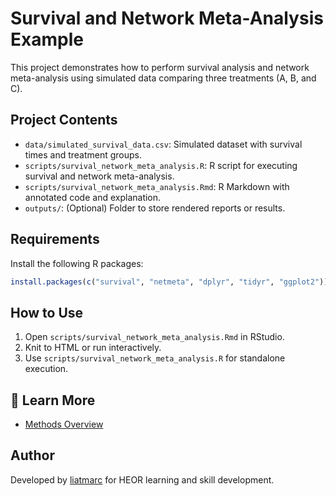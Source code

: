 
# Survival and Network Meta-Analysis Example

This project demonstrates how to perform survival analysis and network meta-analysis using simulated data comparing three treatments (A, B, and C).

## Project Contents

- `data/simulated_survival_data.csv`: Simulated dataset with survival times and treatment groups.
- `scripts/survival_network_meta_analysis.R`: R script for executing survival and network meta-analysis.
- `scripts/survival_network_meta_analysis.Rmd`: R Markdown with annotated code and explanation.
- `outputs/`: (Optional) Folder to store rendered reports or results.

## Requirements

Install the following R packages:

```r
install.packages(c("survival", "netmeta", "dplyr", "tidyr", "ggplot2"))
```

## How to Use

1. Open `scripts/survival_network_meta_analysis.Rmd` in RStudio.
2. Knit to HTML or run interactively.
3. Use `scripts/survival_network_meta_analysis.R` for standalone execution.

## 📘 Learn More
- [Methods Overview](./Methods_Overview.md)

## Author

Developed by [liatmarc](https://github.com/liatmarc) for HEOR learning and skill development.
